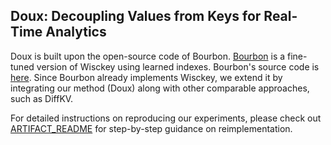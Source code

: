 ## Doux: Decoupling Values from Keys for Real-Time Analytics

Doux is built upon the open-source code of Bourbon. [Bourbon](https://www.usenix.org/conference/osdi20/presentation/dai) is a fine-tuned version of Wisckey using learned indexes. Bourbon's source code is [here](https://bitbucket.org/daiyifandanny/learned-leveldb/src/master/). Since Bourbon already implements Wisckey, we extend it by integrating our method (Doux) along with other comparable approaches, such as DiffKV.

For detailed instructions on reproducing our experiments, please check out [ARTIFACT_README](./ARTIFACT_README) for step-by-step guidance on reimplementation.